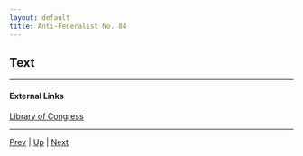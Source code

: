 ```yaml
---
layout: default
title: Anti-Federalist No. 84
---
```


## Text

---
#### External Links
[Library of Congress]()

---

[Prev](83.md) | [Up](README.md) | [Next](85.md)
